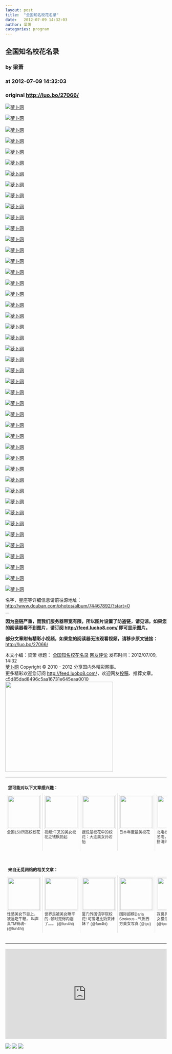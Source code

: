 ```yaml
---
layout: post
title:  "全国知名校花名录"
date:   2012-07-09 14:32:03
author: 梁萧
categories: program
---
```


## 全国知名校花名录
### by 梁萧
### at 2012-07-09 14:32:03
### original <http://luo.bo/27066/>

<p><a title="萝卜网" href="http://dulei.si/files/2012/07/09/8d9b1bc6622ff9cb2a788ee159ea5c4a.jpg"><img title="萝卜网" src="http://dulei.si/files/2012/07/09/8d9b1bc6622ff9cb2a788ee159ea5c4a.jpg" alt="萝卜网" border="0"></a></p><p><a title="萝卜网" href="http://ki.ki.ki/files/2012/07/09/c35dba2c1e76c6721e809159e280ff4e.jpg"><img title="萝卜网" src="http://ki.ki.ki/files/2012/07/09/c35dba2c1e76c6721e809159e280ff4e.jpg" alt="萝卜网" border="0"></a><br> <span></span><br> <a title="萝卜网" href="http://ki.ki.ki/files/2012/07/09/5d5c15465cda581f094e7bc2eb17f852.jpg"><img title="萝卜网" src="http://ki.ki.ki/files/2012/07/09/5d5c15465cda581f094e7bc2eb17f852.jpg" alt="萝卜网" border="0"></a></p><p><a title="萝卜网" href="http://ki.ki.ki/files/2012/07/09/29401dcc96966ab5e5695331a0b26713.jpg"><img title="萝卜网" src="http://ki.ki.ki/files/2012/07/09/29401dcc96966ab5e5695331a0b26713.jpg" alt="萝卜网" border="0"></a></p><p><a title="萝卜网" href="http://ki.ki.ki/files/2012/07/09/d9eb7325c5e47a7338f4c52ffb63e07a.jpg"><img title="萝卜网" src="http://ki.ki.ki/files/2012/07/09/d9eb7325c5e47a7338f4c52ffb63e07a.jpg" alt="萝卜网" border="0"></a></p><p><a title="萝卜网" href="http://ki.ki.ki/files/2012/07/09/651a695963a5410cd6445d177ced7178.jpg"><img title="萝卜网" src="http://ki.ki.ki/files/2012/07/09/651a695963a5410cd6445d177ced7178.jpg" alt="萝卜网" border="0"></a></p><p><a title="萝卜网" href="http://ki.ki.ki/files/2012/07/09/3086a8fa2cff2cdcd0a2a7c90835d43e.jpg"><img title="萝卜网" src="http://ki.ki.ki/files/2012/07/09/3086a8fa2cff2cdcd0a2a7c90835d43e.jpg" alt="萝卜网" border="0"></a></p><p><a title="萝卜网" href="http://ki.ki.ki/files/2012/07/09/050e900673dbc21d606bf92ec6940193.jpg"><img title="萝卜网" src="http://ki.ki.ki/files/2012/07/09/050e900673dbc21d606bf92ec6940193.jpg" alt="萝卜网" border="0"></a></p><p><a title="萝卜网" href="http://ki.ki.ki/files/2012/07/09/c6292a432709c15b97a8876383b5ddd8.jpg"><img title="萝卜网" src="http://ki.ki.ki/files/2012/07/09/c6292a432709c15b97a8876383b5ddd8.jpg" alt="萝卜网" border="0"></a></p><p><a title="萝卜网" href="http://ki.ki.ki/files/2012/07/09/0612e5618435894ffae42aaa5bb94b8f.jpg"><img title="萝卜网" src="http://ki.ki.ki/files/2012/07/09/0612e5618435894ffae42aaa5bb94b8f.jpg" alt="萝卜网" border="0"></a></p><p><a title="萝卜网" href="http://ki.ki.ki/files/2012/07/09/92aab9f1adbdd89dc00a814579bfd629.jpg"><img title="萝卜网" src="http://ki.ki.ki/files/2012/07/09/92aab9f1adbdd89dc00a814579bfd629.jpg" alt="萝卜网" border="0"></a></p><p><a title="萝卜网" href="http://ki.ki.ki/files/2012/07/09/ec67e86b6f593b0cc65c6520b24b7968.jpg"><img title="萝卜网" src="http://ki.ki.ki/files/2012/07/09/ec67e86b6f593b0cc65c6520b24b7968.jpg" alt="萝卜网" border="0"></a></p><p><a title="萝卜网" href="http://ki.ki.ki/files/2012/07/09/4d285f95b09194e0211a75b06a52e989.jpg"><img title="萝卜网" src="http://ki.ki.ki/files/2012/07/09/4d285f95b09194e0211a75b06a52e989.jpg" alt="萝卜网" border="0"></a></p><p><a title="萝卜网" href="http://ki.ki.ki/files/2012/07/09/bc15484b7a902d37972705c187312ce6.jpg"><img title="萝卜网" src="http://ki.ki.ki/files/2012/07/09/bc15484b7a902d37972705c187312ce6.jpg" alt="萝卜网" border="0"></a></p><p><a title="萝卜网" href="http://ki.ki.ki/files/2012/07/09/a2de11f2e1f75a88e24821233797f681.jpg"><img title="萝卜网" src="http://ki.ki.ki/files/2012/07/09/a2de11f2e1f75a88e24821233797f681.jpg" alt="萝卜网" border="0"></a></p><p><a title="萝卜网" href="http://ki.ki.ki/files/2012/07/09/c27e232f5053d5266d04e9cfc856d3cd.jpg"><img title="萝卜网" src="http://ki.ki.ki/files/2012/07/09/c27e232f5053d5266d04e9cfc856d3cd.jpg" alt="萝卜网" border="0"></a></p><p><a title="萝卜网" href="http://ki.ki.ki/files/2012/07/09/e03d316a7bb39d80814e592b349fa7bc.jpg"><img title="萝卜网" src="http://ki.ki.ki/files/2012/07/09/e03d316a7bb39d80814e592b349fa7bc.jpg" alt="萝卜网" border="0"></a></p><p><a title="萝卜网" href="http://ki.ki.ki/files/2012/07/09/fbc57e7efc1620189cc081e4eed4b91a.jpg"><img title="萝卜网" src="http://ki.ki.ki/files/2012/07/09/fbc57e7efc1620189cc081e4eed4b91a.jpg" alt="萝卜网" border="0"></a></p><p><a title="萝卜网" href="http://ki.ki.ki/files/2012/07/09/0b98651f17499e94128df96a1e427f63.jpg"><img title="萝卜网" src="http://ki.ki.ki/files/2012/07/09/0b98651f17499e94128df96a1e427f63.jpg" alt="萝卜网" border="0"></a></p><p><a title="萝卜网" href="http://ki.ki.ki/files/2012/07/09/1cc398d6910734b0d6ebca27ab12a8a4.jpg"><img title="萝卜网" src="http://ki.ki.ki/files/2012/07/09/1cc398d6910734b0d6ebca27ab12a8a4.jpg" alt="萝卜网" border="0"></a></p><p><a title="萝卜网" href="http://ki.ki.ki/files/2012/07/09/23a4908d9a885a710990e3520ee862de.jpg"><img title="萝卜网" src="http://ki.ki.ki/files/2012/07/09/23a4908d9a885a710990e3520ee862de.jpg" alt="萝卜网" border="0"></a></p><p><a title="萝卜网" href="http://ki.ki.ki/files/2012/07/09/e2119173d299647ec8dd0209c8a5de72.jpg"><img title="萝卜网" src="http://ki.ki.ki/files/2012/07/09/e2119173d299647ec8dd0209c8a5de72.jpg" alt="萝卜网" border="0"></a></p><p><a title="萝卜网" href="http://ki.ki.ki/files/2012/07/09/88c739a4b7c4791444b6c4c94859d43d.jpg"><img title="萝卜网" src="http://ki.ki.ki/files/2012/07/09/88c739a4b7c4791444b6c4c94859d43d.jpg" alt="萝卜网" border="0"></a></p><p><a title="萝卜网" href="http://ki.ki.ki/files/2012/07/09/6744e096b570ca121d5cbcd99ff88c6e.jpg"><img title="萝卜网" src="http://ki.ki.ki/files/2012/07/09/6744e096b570ca121d5cbcd99ff88c6e.jpg" alt="萝卜网" border="0"></a></p><p><a title="萝卜网" href="http://ki.ki.ki/files/2012/07/09/e4148ccdbd1a09ce402c26696fdfc88b.jpg"><img title="萝卜网" src="http://ki.ki.ki/files/2012/07/09/e4148ccdbd1a09ce402c26696fdfc88b.jpg" alt="萝卜网" border="0"></a></p><p><a title="萝卜网" href="http://ki.ki.ki/files/2012/07/09/7848cfd4f12ff5be84324f5d62756295.jpg"><img title="萝卜网" src="http://ki.ki.ki/files/2012/07/09/7848cfd4f12ff5be84324f5d62756295.jpg" alt="萝卜网" border="0"></a></p><p><a title="萝卜网" href="http://ki.ki.ki/files/2012/07/09/934a606a01ac9c3da9742c6b334cc847.jpg"><img title="萝卜网" src="http://ki.ki.ki/files/2012/07/09/934a606a01ac9c3da9742c6b334cc847.jpg" alt="萝卜网" border="0"></a></p><p><a title="萝卜网" href="http://ki.ki.ki/files/2012/07/09/dc5b2ecc4fd14f5c1839fdeb7d51765c.jpg"><img title="萝卜网" src="http://ki.ki.ki/files/2012/07/09/dc5b2ecc4fd14f5c1839fdeb7d51765c.jpg" alt="萝卜网" border="0"></a></p><p><a title="萝卜网" href="http://ki.ki.ki/files/2012/07/09/bc2aff0ee8e4e3cc466344ac28973d52.jpg"><img title="萝卜网" src="http://ki.ki.ki/files/2012/07/09/bc2aff0ee8e4e3cc466344ac28973d52.jpg" alt="萝卜网" border="0"></a></p><p><a title="萝卜网" href="http://ki.ki.ki/files/2012/07/09/736efcb66abdb850793669f7494afb16.jpg"><img title="萝卜网" src="http://ki.ki.ki/files/2012/07/09/736efcb66abdb850793669f7494afb16.jpg" alt="萝卜网" border="0"></a></p><p><a title="萝卜网" href="http://ki.ki.ki/files/2012/07/09/e494389d7b6fe3a5f0b4abd8a2128be3.jpg"><img title="萝卜网" src="http://ki.ki.ki/files/2012/07/09/e494389d7b6fe3a5f0b4abd8a2128be3.jpg" alt="萝卜网" border="0"></a></p><p><a title="萝卜网" href="http://ki.ki.ki/files/2012/07/09/7945b8f4446882597131078dbb781c14.jpg"><img title="萝卜网" src="http://ki.ki.ki/files/2012/07/09/7945b8f4446882597131078dbb781c14.jpg" alt="萝卜网" border="0"></a></p><p><a title="萝卜网" href="http://ki.ki.ki/files/2012/07/09/6c53af290b8c651350a28eb2616e4029.jpg"><img title="萝卜网" src="http://ki.ki.ki/files/2012/07/09/6c53af290b8c651350a28eb2616e4029.jpg" alt="萝卜网" border="0"></a></p><p><a title="萝卜网" href="http://ki.ki.ki/files/2012/07/09/70ecdaba7e838cd12e8f8470340507b0.jpg"><img title="萝卜网" src="http://ki.ki.ki/files/2012/07/09/70ecdaba7e838cd12e8f8470340507b0.jpg" alt="萝卜网" border="0"></a></p><p><a title="萝卜网" href="http://ki.ki.ki/files/2012/07/09/6b8e10ba2abfa969df3b33126c4cf166.jpg"><img title="萝卜网" src="http://ki.ki.ki/files/2012/07/09/6b8e10ba2abfa969df3b33126c4cf166.jpg" alt="萝卜网" border="0"></a></p><p><a title="萝卜网" href="http://ki.ki.ki/files/2012/07/09/9bd1e2d4ec6fc034607509a127b9104a.jpg"><img title="萝卜网" src="http://ki.ki.ki/files/2012/07/09/9bd1e2d4ec6fc034607509a127b9104a.jpg" alt="萝卜网" border="0"></a></p><p><a title="萝卜网" href="http://ki.ki.ki/files/2012/07/09/2c6ce7fb67dbceece162b8a6a5b547d6.jpg"><img title="萝卜网" src="http://ki.ki.ki/files/2012/07/09/2c6ce7fb67dbceece162b8a6a5b547d6.jpg" alt="萝卜网" border="0"></a></p><p><a title="萝卜网" href="http://ki.ki.ki/files/2012/07/09/79a4068d7facf1565335362008c71ff1.jpg"><img title="萝卜网" src="http://ki.ki.ki/files/2012/07/09/79a4068d7facf1565335362008c71ff1.jpg" alt="萝卜网" border="0"></a></p><p><a title="萝卜网" href="http://ki.ki.ki/files/2012/07/09/3e6c42441b0527ab91f5bcc194c9e25e.jpg"><img title="萝卜网" src="http://ki.ki.ki/files/2012/07/09/3e6c42441b0527ab91f5bcc194c9e25e.jpg" alt="萝卜网" border="0"></a></p><p><a title="萝卜网" href="http://ki.ki.ki/files/2012/07/09/0fdd051265bcfc281954f373357487bb.jpg"><img title="萝卜网" src="http://ki.ki.ki/files/2012/07/09/0fdd051265bcfc281954f373357487bb.jpg" alt="萝卜网" border="0"></a></p><p><a title="萝卜网" href="http://ki.ki.ki/files/2012/07/09/6bf7bd04e642e7c11151e22ab1beac44.jpg"><img title="萝卜网" src="http://ki.ki.ki/files/2012/07/09/6bf7bd04e642e7c11151e22ab1beac44.jpg" alt="萝卜网" border="0"></a></p><p><a title="萝卜网" href="http://ki.ki.ki/files/2012/07/09/7d1989d652234d8305b4cd429ee8ad82.jpg"><img title="萝卜网" src="http://ki.ki.ki/files/2012/07/09/7d1989d652234d8305b4cd429ee8ad82.jpg" alt="萝卜网" border="0"></a></p><p><a title="萝卜网" href="http://ki.ki.ki/files/2012/07/09/55b36f1ab198a55d3dc86772ae794e43.jpg"><img title="萝卜网" src="http://ki.ki.ki/files/2012/07/09/55b36f1ab198a55d3dc86772ae794e43.jpg" alt="萝卜网" border="0"></a></p><p><a title="萝卜网" href="http://ki.ki.ki/files/2012/07/09/768fa9d86647d9702f3876576d0b53e1.jpg"><img title="萝卜网" src="http://ki.ki.ki/files/2012/07/09/768fa9d86647d9702f3876576d0b53e1.jpg" alt="萝卜网" border="0"></a></p><p><a title="萝卜网" href="http://ki.ki.ki/files/2012/07/09/3140033d73f75324f63386604485329d.jpg"><img title="萝卜网" src="http://ki.ki.ki/files/2012/07/09/3140033d73f75324f63386604485329d.jpg" alt="萝卜网" border="0"></a></p><p>名字，星座等详细信息请前往源地址： <a href="http://www.douban.com/photos/album/74467892/?start=0" rel="nofollow">http://www.douban.com/photos/album/74467892/?start=0</a></p><p style="margin:0;padding:0;height:1px;overflow:hidden"> <a href="http://www.wumii.com/widget/relatedItems.htm" style="border:0"><img src="http://static.wumii.com/images/pixel.png" alt="无觅相关文章插件，快速提升流量" style="border:0;padding:0;margin:0"></a></p><p><strong>因为盗链严重，而我们服务器带宽有限，所以图片设置了防盗链，请见谅。如果您的阅读器看不到图片，请订阅 <a href="http://feed.luobo8.com/">http://feed.luobo8.com/</a> 即可显示图片。</strong></p><p><strong>部分文章附有精彩小视频，如果您的阅读器无法观看视频，请移步原文链接：</strong> <a href="http://luo.bo/27066/" title="全国知名校花名录">http://luo.bo/27066/</a></p> 本文小编：梁萧 标题： <a href="http://luo.bo/27066/" title="全国知名校花名录">全国知名校花名录</a> <a href="http://luo.bo/27066/#comments" title="to the comments">网友评论</a> 发布时间：2012/07/09, 14:32 <br> <a href="http://luo.bo/" title="萝卜网 - 人人都是艺术家">萝卜网</a> Copyright © 2010 - 2012 分享国内外精彩网事。<br> 更多精彩欢迎您订阅 <a href="http://feed.luobo8.com/">http://feed.luobo8.com/</a>，欢迎网友<a href="http://luo.bo/delivery/">投稿</a>、推荐文章。<br> c5d85dad8496c5aa16731e645eaa0010<br><a href="http://s.click.taobao.com/t_9?p=mm_11009023_2276368_9074249&amp;l=http%3A%2F%2Fmall.taobao.com%2F&amp;eventid=101766"><img src="http://a.tbcdn.cn/apps/med/www/images/pub/tmall/336x280.jpg" width="336px" height="280px" border="0"></a><br><table cellspacing="0" cellpadding="3" border="0" style="clear:both"><tr><td colspan="5"><b><font size="-1" style="display:block!important;padding:20px 0 5px!important">您可能对以下文章感兴趣：</font></b></td></tr><tr><td width="106" valign="top" style="padding:5px!important;margin:0!important"> <a title="全国150所高校校花" style="text-decoration:none!important" href="http://app.wumii.com/ext/redirect?url=http%3A%2F%2Fluo.bo%2F4772%2F&amp;from=http%3A%2F%2Fluo.bo%2F27066%2F"> <img style="margin:0!important;padding:2px!important;border:1px solid #dddddd!important;width:100px!important;height:100px!important" src="http://static.wumii.com/site_images/2011/03/28/4405204.jpg" width="100px" height="100px"><br> <font size="-1" color="#333333" style="display:block!important;line-height:15px!important;width:106px!important;font:12px/15px arial!important;height:60px!important;margin:3px 0 0 0!important;padding:0!important;overflow:hidden!important">全国150所高校校花</font> </a></td><td width="106" valign="top" style="padding:5px!important;margin:0!important;border-left:1px solid #dddddd!important"> <a title="视频:牛叉的美女校花之钱枫勃起" style="text-decoration:none!important" href="http://app.wumii.com/ext/redirect?url=http%3A%2F%2Fluo.bo%2F25604%2F&amp;from=http%3A%2F%2Fluo.bo%2F27066%2F"> <img style="margin:0!important;padding:2px!important;border:1px solid #dddddd!important;width:100px!important;height:100px!important" src="http://static.wumii.com/site_images/2012/06/03/29146262.jpg" width="100px" height="100px"><br> <font size="-1" color="#333333" style="display:block!important;line-height:15px!important;width:106px!important;font:12px/15px arial!important;height:60px!important;margin:3px 0 0 0!important;padding:0!important;overflow:hidden!important">视频:牛叉的美女校花之钱枫勃起</font> </a></td><td width="106" valign="top" style="padding:5px!important;margin:0!important;border-left:1px solid #dddddd!important"> <a title="据说是校花中的校花：大连美女孙若怡" style="text-decoration:none!important" href="http://app.wumii.com/ext/redirect?url=http%3A%2F%2Fluo.bo%2F22231%2F&amp;from=http%3A%2F%2Fluo.bo%2F27066%2F"> <img style="margin:0!important;padding:2px!important;border:1px solid #dddddd!important;width:100px!important;height:100px!important" src="http://static.wumii.com/site_images/2012/03/19/17591964.jpg" width="100px" height="100px"><br> <font size="-1" color="#333333" style="display:block!important;line-height:15px!important;width:106px!important;font:12px/15px arial!important;height:60px!important;margin:3px 0 0 0!important;padding:0!important;overflow:hidden!important">据说是校花中的校花：大连美女孙若怡</font> </a></td><td width="106" valign="top" style="padding:5px!important;margin:0!important;border-left:1px solid #dddddd!important"> <a title="日本年度最美校花" style="text-decoration:none!important" href="http://app.wumii.com/ext/redirect?url=http%3A%2F%2Fluo.bo%2F3963%2F&amp;from=http%3A%2F%2Fluo.bo%2F27066%2F"> <img style="margin:0!important;padding:2px!important;border:1px solid #dddddd!important;width:100px!important;height:100px!important" src="http://static.wumii.com/site_images/2012/02/10/15199008.jpg" width="100px" height="100px"><br> <font size="-1" color="#333333" style="display:block!important;line-height:15px!important;width:106px!important;font:12px/15px arial!important;height:60px!important;margin:3px 0 0 0!important;padding:0!important;overflow:hidden!important">日本年度最美校花</font> </a></td><td width="106" valign="top" style="padding:5px!important;margin:0!important;border-left:1px solid #dddddd!important"> <a title="北电校花李梦PK周冬雨，同门师姐妹拼清纯" style="text-decoration:none!important" href="http://app.wumii.com/ext/redirect?url=http%3A%2F%2Fluo.bo%2F21793%2F&amp;from=http%3A%2F%2Fluo.bo%2F27066%2F"> <img style="margin:0!important;padding:2px!important;border:1px solid #dddddd!important;width:100px!important;height:100px!important" src="http://static.wumii.com/site_images/2012/03/09/16821575.jpg" width="100px" height="100px"><br> <font size="-1" color="#333333" style="display:block!important;line-height:15px!important;width:106px!important;font:12px/15px arial!important;height:60px!important;margin:3px 0 0 0!important;padding:0!important;overflow:hidden!important">北电校花李梦PK周冬雨，同门师姐妹拼清纯</font> </a></td></tr> <td><br><tr><td colspan="5"><b><font size="-1" style="display:block!important;padding:20px 0 5px!important">来自无觅网络的相关文章：</font></b></td></tr><tr><td width="106" valign="top" style="padding:5px!important;margin:0!important"> <a title="性感美女节目上，被逼吃牛鞭， 叫声真TM销魂~" style="text-decoration:none!important" href="http://app.wumii.com/ext/redirect?url=http%3A%2F%2Ffun4hi.com%2F30443&amp;from=http%3A%2F%2Fluo.bo%2F27066%2F"> <img style="margin:0!important;padding:2px!important;border:1px solid #dddddd!important;width:100px!important;height:100px!important" src="http://static.wumii.com/site_images/2012/07/07/34141017.jpg" width="100px" height="100px"><br> <font size="-1" color="#333333" style="display:block!important;line-height:15px!important;width:106px!important;font:12px/15px arial!important;height:60px!important;margin:3px 0 0 0!important;padding:0!important;overflow:hidden!important">性感美女节目上，被逼吃牛鞭， 叫声真TM销魂~ (@fun4hi)</font> </a></td><td width="106" valign="top" style="padding:5px!important;margin:0!important;border-left:1px solid #dddddd!important"> <a title="世界是被美女睡平的~顿时觉得内涵了。。。" style="text-decoration:none!important" href="http://app.wumii.com/ext/redirect?url=http%3A%2F%2Ffun4hi.com%2F29907&amp;from=http%3A%2F%2Fluo.bo%2F27066%2F"> <img style="margin:0!important;padding:2px!important;border:1px solid #dddddd!important;width:100px!important;height:100px!important" src="http://static.wumii.com/site_images/2012/07/02/33218356.jpg" width="100px" height="100px"><br> <font size="-1" color="#333333" style="display:block!important;line-height:15px!important;width:106px!important;font:12px/15px arial!important;height:60px!important;margin:3px 0 0 0!important;padding:0!important;overflow:hidden!important">世界是被美女睡平的~顿时觉得内涵了。。。 (@fun4hi)</font> </a></td><td width="106" valign="top" style="padding:5px!important;margin:0!important;border-left:1px solid #dddddd!important"> <a title="厦门外国语学院校花! 可爱堪比奶茶妹妹？" style="text-decoration:none!important" href="http://app.wumii.com/ext/redirect?url=http%3A%2F%2Ffun4hi.com%2F15844&amp;from=http%3A%2F%2Fluo.bo%2F27066%2F"> <img style="margin:0!important;padding:2px!important;border:1px solid #dddddd!important;width:100px!important;height:100px!important" src="http://static.wumii.com/site_images/2012/02/04/14737162.jpg" width="100px" height="100px"><br> <font size="-1" color="#333333" style="display:block!important;line-height:15px!important;width:106px!important;font:12px/15px arial!important;height:60px!important;margin:3px 0 0 0!important;padding:0!important;overflow:hidden!important">厦门外国语学院校花! 可爱堪比奶茶妹妹？ (@fun4hi)</font> </a></td><td width="106" valign="top" style="padding:5px!important;margin:0!important;border-left:1px solid #dddddd!important"> <a title="国际超模Daria Strokous - 气质西方美女写真" style="text-decoration:none!important" href="http://app.wumii.com/ext/redirect?url=http%3A%2F%2Fwww.ipc.me%2Fdaria-strokous.html&amp;from=http%3A%2F%2Fluo.bo%2F27066%2F"> <img style="margin:0!important;padding:2px!important;border:1px solid #dddddd!important;width:100px!important;height:100px!important" src="http://static.wumii.com/site_images/2012/06/23/32120098.jpg" width="100px" height="100px"><br> <font size="-1" color="#333333" style="display:block!important;line-height:15px!important;width:106px!important;font:12px/15px arial!important;height:60px!important;margin:3px 0 0 0!important;padding:0!important;overflow:hidden!important">国际超模Daria Strokous - 气质西方美女写真 (@ipc)</font> </a></td><td width="106" valign="top" style="padding:5px!important;margin:0!important;border-left:1px solid #dddddd!important"> <a title="寂寞男生必备：美女猎杀完全手册！" style="text-decoration:none!important" href="http://app.wumii.com/ext/redirect?url=http%3A%2F%2Fwww.ipc.me%2Fmm-hunt-guide.html&amp;from=http%3A%2F%2Fluo.bo%2F27066%2F"> <img style="margin:0!important;padding:2px!important;border:1px solid #dddddd!important;width:100px!important;height:100px!important" src="http://static.wumii.com/site_images/2012/07/05/33780615.jpg" width="100px" height="100px"><br> <font size="-1" color="#333333" style="display:block!important;line-height:15px!important;width:106px!important;font:12px/15px arial!important;height:60px!important;margin:3px 0 0 0!important;padding:0!important;overflow:hidden!important">寂寞男生必备：美女猎杀完全手册！ (@ipc)</font> </a></td></tr><tr><td colspan="5" align="right"> <a style="text-decoration:none!important" href="http://www.wumii.com/widget/relatedItems" title="无觅相关文章插件"> <font size="-1" color="#bbbbbb" style="display:block!important;font-family:arial!important;padding:5px 0!important;font-size:12px!important;color:#bbb!important">无觅</font> </a></td></tr></td></table><p><iframe src="http://feedads.g.doubleclick.net/~ah/f/7sv1ooo89v8jfelhdjk8plpa64/300/250?ca=1&amp;fh=280#http%3A%2F%2Fluo.bo%2F27066%2F" width="100%" height="280" frameborder="0" scrolling="no" marginwidth="0" marginheight="0"></iframe></p><div>
<a href="http://feeds.feedburner.com/~ff/tamd?a=HbKoNSwUe6Q:nslBaNPKNzY:yIl2AUoC8zA"><img src="http://feeds.feedburner.com/~ff/tamd?d=yIl2AUoC8zA" border="0"></a> <a href="http://feeds.feedburner.com/~ff/tamd?a=HbKoNSwUe6Q:nslBaNPKNzY:qj6IDK7rITs"><img src="http://feeds.feedburner.com/~ff/tamd?d=qj6IDK7rITs" border="0"></a> <a href="http://feeds.feedburner.com/~ff/tamd?a=HbKoNSwUe6Q:nslBaNPKNzY:-BTjWOF_DHI"><img src="http://feeds.feedburner.com/~ff/tamd?i=HbKoNSwUe6Q:nslBaNPKNzY:-BTjWOF_DHI" border="0"></a>
</div>